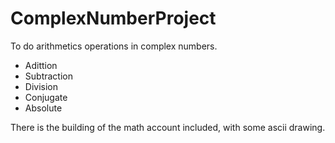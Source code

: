 # ComplexNumberProject
To do arithmetics operations in complex numbers.
- Adittion
- Subtraction
- Division
- Conjugate
- Absolute

There is the building of the math account included, with some ascii drawing.
